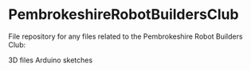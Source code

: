 # PembrokeshireRobotBuildersClub

File repository for any files related to the Pembrokeshire Robot Builders Club:

3D files
Arduino sketches
